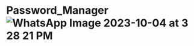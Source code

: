 # Password_Manager![WhatsApp Image 2023-10-04 at 3 28 21 PM](https://github.com/jigardave8/Password_Manager/assets/13096575/4a8b01ed-5805-4e75-b0ee-07dfec25e83a)
